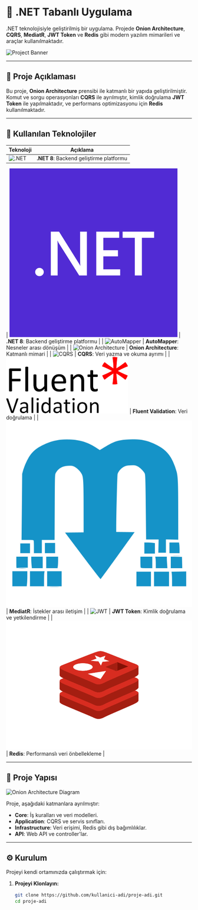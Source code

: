 # 🌟 .NET Tabanlı Uygulama

.NET teknolojisiyle geliştirilmiş bir uygulama. Projede **Onion Architecture**, **CQRS**, **MediatR**, **JWT Token** ve **Redis** gibi modern yazılım mimarileri ve araçlar kullanılmaktadır.

![Project Banner](./images/banner.png) <!-- Banner resmi buraya eklenecek -->

---

## 📖 Proje Açıklaması

Bu proje, **Onion Architecture** prensibi ile katmanlı bir yapıda geliştirilmiştir. Komut ve sorgu operasyonları **CQRS** ile ayrılmıştır, kimlik doğrulama **JWT Token** ile yapılmaktadır, ve performans optimizasyonu için **Redis** kullanılmaktadır.

---

## 🚀 Kullanılan Teknolojiler

| Teknoloji         | Açıklama                                              | 
| ----------------- | ----------------------------------------------------  |
<img src="images/et.png" alt=".NET" width="50" /> | **.NET 8**: Backend geliştirme platformu

| ![.NET](./images/net.png) | **.NET 8**: Backend geliştirme platformu    |
| ![AutoMapper](./images/automapper.png)  | **AutoMapper**: Nesneler arası dönüşüm      |
| ![Onion Architecture](./images/onion.png) | **Onion Architecture**: Katmanlı mimari        |
| ![CQRS](./images/cqrs.png)           | **CQRS**: Veri yazma ve okuma ayrımı         |
| ![Fluent Validation](./images/fluent.png) | **Fluent Validation**: Veri doğrulama        |
| ![MediatR](./images/mediatr.png) | **MediatR**: İstekler arası iletişim         |
| ![JWT](./images/jwt.png)             | **JWT Token**: Kimlik doğrulama ve yetkilendirme |
| ![Redis](./images/redis.png)         | **Redis**: Performanslı veri önbellekleme    |

---

## 📂 Proje Yapısı

![Onion Architecture Diagram](./images/architecture.png) <!-- Proje mimarisi diyagramı -->

Proje, aşağıdaki katmanlara ayrılmıştır:

- **Core**: İş kuralları ve veri modelleri.
- **Application**: CQRS ve servis sınıfları.
- **Infrastructure**: Veri erişimi, Redis gibi dış bağımlılıklar.
- **API**: Web API ve controller'lar.

---

## ⚙️ Kurulum

Projeyi kendi ortamınızda çalıştırmak için:

1. **Projeyi Klonlayın:**

   ```bash
   git clone https://github.com/kullanici-adi/proje-adi.git
   cd proje-adi
